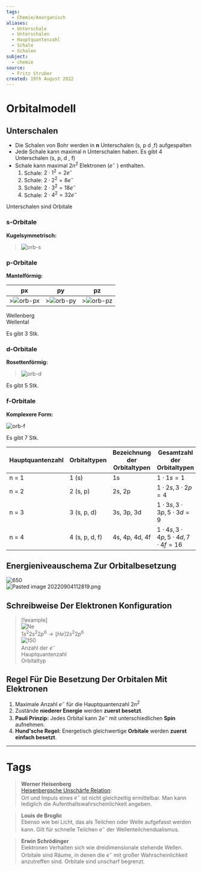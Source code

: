 ```yaml
---
tags:
  - Chemie/Anorganisch
aliases:
  - Unterschale
  - Unterschalen
  - Hauptquantenzahl
  - Schale
  - Schalen
subject:
  - chemie
source:
  - Fritz Struber
created: 19th August 2022
---
```


# Orbitalmodell

## Unterschalen

- Die Schalen von Bohr werden in **n** Unterschalen (s, p d ,f) aufgespalten
- Jede Schale kann maximal n Unterschalen haben. Es gibt 4 Unterschalen (s, p, d , f)
- Schale kann maximal $2n^{2}$ Elektronen ($e^{-}$ ) enthalten.
	 1. Schale: $2\cdot 1^{2} = 2e^{-}$
	 2. Schale: $2\cdot 2^{2} = 8e^{-}$
	 3. Schale: $2\cdot 3^{2} = 18e^{-}$
	 4. Schale: $2\cdot 4^{2} = 32e^{-}$

Unterschalen sind Orbitale

### s-Orbitale

**Kugelsymmetrisch:**

>![orb-s](assets/orb-s.png)

### p-Orbitale

**Mantelförmig:** 

| px               | py               | pz              |
| ---------------- | ---------------- | --------------- |
| >![orb-px](assets/orb-px.png) | >![orb-py](assets/orb-py.png) | >![orb-pz](assets/orb-pz.png) |

Wellenberg  
Wellental 

Es gibt 3 Stk.

### d-Orbitale

**Rosettenförmig:**

>![orb-d](assets/orb-d.png)

Es gibt 5 Stk.

### f-Orbitale

**Komplexere Form:**

![orb-f](assets/orb-f.png)

Es gibt 7 Stk.

| Hauptquantenzahl | Orbitaltypen   | Bezeichnung der Orbitaltypen | Gesamtzahl der Orbitaltypen              |
| ---------------- | -------------- | ---------------------------- | ---------------------------------------- |
| n = 1            | 1 (s)          | 1s                           | $1\cdot1s=1$                             |
| n = 2            | 2 (s, p)       | 2s, 2p                       | $1\cdot2s,3\cdot2p=4$                    |
| n = 3            | 3 (s, p, d)    | 3s, 3p, 3d                   | $1\cdot3s,3\cdot3p, 5\cdot3d=9$          |
| n = 4            | 4 (s, p, d, f) | 4s, 4p, 4d, 4f               | $1\cdot4s,3\cdot4p,5\cdot4d,7\cdot4f=16$ | 

## Energieniveauschema Zur Orbitalbesetzung

![650](Pasted%20image%2020220826201819.png)  
![Pasted image 20220904112819.png](Pasted%20image%2020220904112819.png)

## Schreibweise Der Elektronen Konfiguration

> [!example]  
> ![Ne](assets/Ne.png)  
> $1s^{2}2s^{2}2p^{6}\longrightarrow [He] 2s^{2}2p^{6}$  
>![150](assets/Ne-conf.png)  
> Anzahl der $e^{-}$  
> Hauptquantenzahl  
> Orbitaltyp 

## Regel Für Die Besetzung Der Orbitalen Mit Elektronen

1. Maximale Anzahl $e^-$ für die Hauptquantenzahl $2n^{2}$
2. Zustände **niederer Energie** werden **zuerst besetzt**.
3. **Pauli Prinzip:** Jedes Orbital kann $2e^{-}$ mit unterschiedlichen **Spin** aufnehmen.
4. **Hund'sche Regel:** Energetisch gleichwertige **Orbitale** werden **zuerst einfach besetzt**.

---

# Tags

 >**Werner Heisenberg**  
 >[Heisenbergsche Unschärfe Relation](https://de.wikipedia.org/wiki/Heisenbergsche_Unsch%C3%A4rferelation):  
 >Ort und Impuls eines $e^{-}$ ist nicht gleichzeitig ermittelbar. Man kann lediglich die Aufenthaltswahrscheinlichkeit angeben.

>**Louis de Broglic**  
>Ebenso wie bei Licht, das als Teilchen oder Welle aufgefasst werden kann. Gilt für schnelle Teilchen $e^{-}$ der Wellenteilchendualismus.

>**Erwin Schrödinger**  
>Elektronen Verhalten sich wie dreidimensionale stehende Wellen.  
>Orbitale sind Räume, in denen die $e^{-}$ mit großer Wahrscheinlichkeit anzutreffen sind. Orbitale sind unscharf begrenzt.
